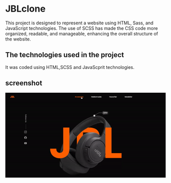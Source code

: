 <h1> JBLclone </h1>

This project is designed to represent a website using HTML, Sass, and JavaScript technologies. The use of SCSS has made the CSS code more organized, readable, and manageable, enhancing the overall structure of the website.

<h2> The technologies used in the project </h2>

It was coded using HTML,SCSS and JavaScprit technologies.

<h2> screenshot </h2>

![](screen.gif)
